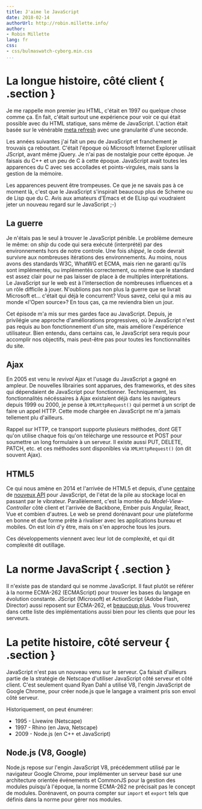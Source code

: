 ```yaml
---
title: J'aime le JavaScript
date: 2018-02-14
authorUrl: http://robin.millette.info/
author:
- Robin Millette
lang: fr
css:
- css/bulmaswatch-cyborg.min.css
...
```


# La longue histoire, côté client { .section }
Je me rappelle mon premier jeu HTML, c'était en 1997 ou quelque chose comme ça. En fait, c'était surtout une expérience pour voir ce qui était possible avec du HTML statique, sans même de JavaScript. L'action était basée sur le vénérable [meta refresh](https://en.wikipedia.org/wiki/Meta_refresh) avec une granularité d'une seconde.

Les années suivantes j'ai fait un peu de JavaScript et franchement je trouvais ça reboutant. C'était l'époque où Microsoft Internet Explorer utilisait JScript, avant même jQuery. Je n'ai pas de nostalgie pour cette époque. Je faisais du C++ et un peu de C à cette époque. JavaScript avait toutes les apparences du C avec ses accollades et points-virgules, mais sans la gestion de la mémoire.

Les apparences peuvent être trompeuses. Ce que je ne savais pas à ce moment là, c'est que le JavaScript s'inspirait beaucoup plus de Scheme ou de Lisp que du C. Avis aux amateurs d'Emacs et de ELisp qui voudraient jeter un nouveau regard sur le JavaScript ;-)

## La guerre
Je n'étais pas le seul à trouver le JavaScript pénible. Le problème demeure le même: on *ship* du code qui sera exécuté (interprété) par des environnements hors de notre controle. Une fois *shippé*, le code devrait survivre aux nombreuses itérations des environnements. Au moins, nous avons des standards W3C, WhatWG et ECMA, mais rien ne garanti qu'ils sont implémentés, ou implémentés correctement, ou même que le standard est assez clair pour ne pas laisser de place à de multiples interprétations. Le JavaScript sur le web est à l'intersection de nombreuses influences et a un rôle difficile à jouer. N'oublions pas non plus la guerre que se livrait Microsoft et... c'était qui déjà le concurrent? Vous savez, celui qui a mis au monde «l'Open source»? En tous ças, ça me reviendra bien un jour.

Cet épisode m'a mis sur mes gardes face au JavaScript. Depuis, je privilégie une approche d'améliorations progressives, où le JavaScript n'est pas requis au bon fonctionnement d'un site, mais améliore l'expérience utilisateur. Bien entendu, dans certains cas, le JavaScript sera requis pour accomplir nos objectifs, mais peut-être pas pour toutes les fonctionnalités du site.

## Ajax
En 2005 est venu le *revival* Ajax et l'usage du JavaScript a gagné en ampleur. De nouvelles librairies sont apparues, des frameworks, et des sites qui dépendaient de JavaScript pour fonctionner. Techniquement, les fonctionnalités nécéssaires à Ajax existaient déjà dans les navigateurs depuis 1999 ou 2000, je pense à ```XMLHttpRequest()``` qui permet à un script de faire un appel HTTP. Cette mode chargée en JavaScript ne m'a jamais tellement plu d'ailleurs.

Rappel sur HTTP, ce transport supporte plusieurs méthodes, dont GET qu'on utilise chaque fois qu'on télécharge une ressource et POST pour soumettre un long formulaire à un serveur. Il existe aussi PUT, DELETE, PATCH, etc. et ces méthodes sont disponibles via ```XMLHttpRequest()``` (on dit souvent Ajax).

## HTML5
Ce qui nous amène en 2014 et l'arrivée de HTML5 et depuis, d'une [centaine](https://www.w3.org/standards/techs/js) de [nouveux API](https://spec.whatwg.org/) pour JavaScript, de l'état de la pile au stockage local en passant par le vibrateur. Parallèlement, c'est la montée du *Model-View-Controller* côté client et l'arrivée de Backbone, Ember puis Angular, React, Vue et combien d'autres. Le web se prend dorénavant pour une plateforme en bonne et due forme prête à rivaliser avec les applications bureau et mobiles. On est loin d'y être, mais on s'en approche tous les jours.

Ces développements viennent avec leur lot de complexité, et qui dit complexité dit outillage.

# La norme JavaScript { .section }
Il n'existe pas de standard qui se nomme JavaScript. Il faut plutôt se référer à la norme ECMA-262 (ECMAScript) pour trouver les bases du langage en évolution constante. JScript (Microsoft) et ActionScript (Adobe Flash, Director) aussi reposent sur ECMA-262, et [beaucoup plus](https://en.wikipedia.org/wiki/List_of_ECMAScript_engines). Vous trouverez dans cette liste des implémentations aussi bien pour les clients que pour les serveurs.

# La petite histoire, côté serveur { .section }
JavaScript n'est pas un nouveau venu sur le serveur. Ça faisait d'ailleurs partie de la stratégie de Netscape d'utiliser JavaScript côté serveur et côté client. C'est seulement quand Ryan Dahl a utilisé V8, l'engin JavaScript de Google Chrome, pour créer node.js que le langage a vraiment pris son envol côté serveur.

Historiquement, on peut énumérer:

* 1995 - Livewire (Netscape)
* 1997 - Rhino (en Java, Netscape)
* 2009 - Node.js (en C++ et JavaScript)

## Node.js (V8, Google)
Node.js repose sur l'engin JavaScript V8, précédemment utilisé par le navigateur Google Chrome, pour implémenter un serveur basé sur une architecture orientée événements et CommonJS pour la gestion des modules puisqu'à l'époque, la norme ECMA-262 ne précisait pas le concept de modules. Dorénavent, on pourra compter sur ```import``` et ```export``` tels que définis dans la norme pour gérer nos modules.

